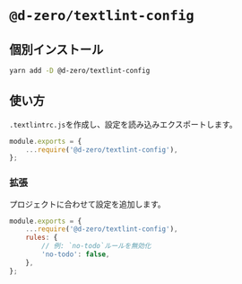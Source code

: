 # `@d-zero/textlint-config`

## 個別インストール

```sh
yarn add -D @d-zero/textlint-config
```

## 使い方

`.textlintrc.js`を作成し、設定を読み込みエクスポートします。

```js
module.exports = {
	...require('@d-zero/textlint-config'),
};
```

### 拡張

プロジェクトに合わせて設定を追加します。

```js
module.exports = {
	...require('@d-zero/textlint-config'),
	rules: {
		// 例: `no-todo`ルールを無効化
		'no-todo': false,
	},
};
```
